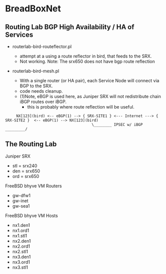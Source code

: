 # BreadBoxNet

## Routing Lab BGP High Availability / HA of Services

 * routerlab-bird-routeflector.pl
   * attempt at a using a route reflector in bird, that feeds to the SRX.
   * Not working. Note: The srx650 does not have bgp route reflection 

 * routerlab-bird-mesh.pl
   * With a single router (or HA pair), each Service Node will connect via BGP to the SRX.
   * code needs cleanup.
   * (1)Note, eBGP is used here, as Juniper SRX will not redistribute chain iBGP routes over iBGP. 
     * this is probably where route reflection will be useful.

```   
     NX[123](bird) <-- eBGP(1) --> { SRX-SITE1 } <--- Internet ---> { SRX-SITE2 }  <-- eBGP(1) --> NX[123](bird)  
                                       \________ IPSEC w/ iBGP _________/
```

## The Routing Lab 

Juniper SRX

* stl = srx240
* den = srx650
* ord = srx650

FreeBSD bhyve VM Routers

* gw-dfw1
* gw-inet
* gw-sea1

FreeBSD bhyve VM Hosts

* nx1.den1
* nx1.ord1
* nx1.stl1
* nx2.den1
* nx2.ord1
* nx2.stl1
* nx3.den1
* nx3.ord1
* nx3.stl1
